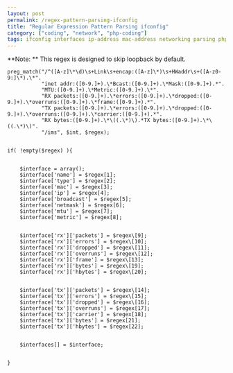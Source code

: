 ```yaml
---
layout: post
permalink: /regex-pattern-parsing-ifconfig
title: "Regular Expression Pattern Parsing ifconfig"
category: ["coding", "network", "php-coding"]
tags: ifconfig interfaces ip-address mac-address networking parsing php-2 regex
---
```

\*\*Note: \*\* This regex is designed to skip loopback by default.

    preg_match("/^([A-z]\*\d)\s+Link\s+encap:([A-z]\*)\s+HWaddr\s+([A-z0-9:]\*).\*". 
               "inet addr:([0-9.]+).\*Bcast:([0-9.]+).\*Mask:([0-9.]+).*". 
               "MTU:([0-9.]+).\*Metric:([0-9.]+).\*". 
               "RX packets:([0-9.]+).\*errors:([0-9.]+).\*dropped:([0-9.]+).\*overruns:([0-9.]+).\*frame:([0-9.]+).*". 
               "TX packets:([0-9.]+).\*errors:([0-9.]+).\*dropped:([0-9.]+).\*overruns:([0-9.]+).\*carrier:([0-9.]+).*". 
               "RX bytes:([0-9.]+).\*\((.\*)\).*TX bytes:([0-9.]+).\*\((.\*)\)". 
               "/ims", $int, $regex); 
    
    
    if( !empty($regex) ){ 
    
    
        $interface = array(); 
        $interface['name'] = $regex[1]; 
        $interface['type'] = $regex[2]; 
        $interface['mac'] = $regex[3]; 
        $interface['ip'] = $regex[4]; 
        $interface['broadcast'] = $regex[5]; 
        $interface['netmask'] = $regex[6]; 
        $interface['mtu'] = $regex[7]; 
        $interface['metric'] = $regex[8]; 
    
    
        $interface['rx']['packets'] = $regex\[9]; 
        $interface['rx']['errors'] = $regex\[10]; 
        $interface['rx']['dropped'] = $regex\[11]; 
        $interface['rx']['overruns'] = $regex\[12]; 
        $interface['rx']['frame'] = $regex\[13]; 
        $interface['rx']['bytes'] = $regex\[19]; 
        $interface['rx']['hbytes'] = $regex\[20]; 
    
    
        $interface['tx']['packets'] = $regex\[14]; 
        $interface['tx']['errors'] = $regex\[15]; 
        $interface['tx']['dropped'] = $regex\[16]; 
        $interface['tx']['overruns'] = $regex[17]; 
        $interface['tx']['carrier'] = $regex[18]; 
        $interface['tx']['bytes'] = $regex[21]; 
        $interface['tx']['hbytes'] = $regex[22]; 
    
    
        $interfaces[] = $interface; 
    
    
    }

